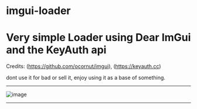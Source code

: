 # imgui-loader

Very simple Loader using Dear ImGui and the KeyAuth api
=====
Credits: (https://github.com/ocornut/imgui), (https://keyauth.cc)

dont use it for bad or sell it, enjoy using it as a base of something.

----

![image](https://user-images.githubusercontent.com/113075816/223513042-5e2653d7-3ded-489d-aa7b-8f4e2c042221.png)

----

